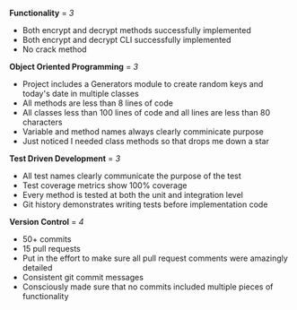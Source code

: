**Functionality** = *3*
- Both encrypt and decrypt methods successfully implemented  
- Both encrypt and decrypt CLI successfully implemented  
- No crack method

**Object Oriented Programming** = *3*
- Project includes a Generators module to create random keys and today's date in multiple classes
- All methods are less than 8 lines of code
- All classes less than 100 lines of code and all lines are less than 80 characters
- Variable and method names always clearly comminicate purpose
- Just noticed I needed class methods so that drops me down a star

**Test Driven Development** = *3*
- All test names clearly communicate the purpose of the test
- Test coverage metrics show 100% coverage
- Every method is tested at both the unit and integration level
- Git history demonstrates writing tests before implementation code

**Version Control** = *4*
- 50+ commits
- 15 pull requests
- Put in the effort to make sure all pull request comments were amazingly detailed
- Consistent git commit messages
- Consciously made sure that no commits included multiple pieces of functionality
